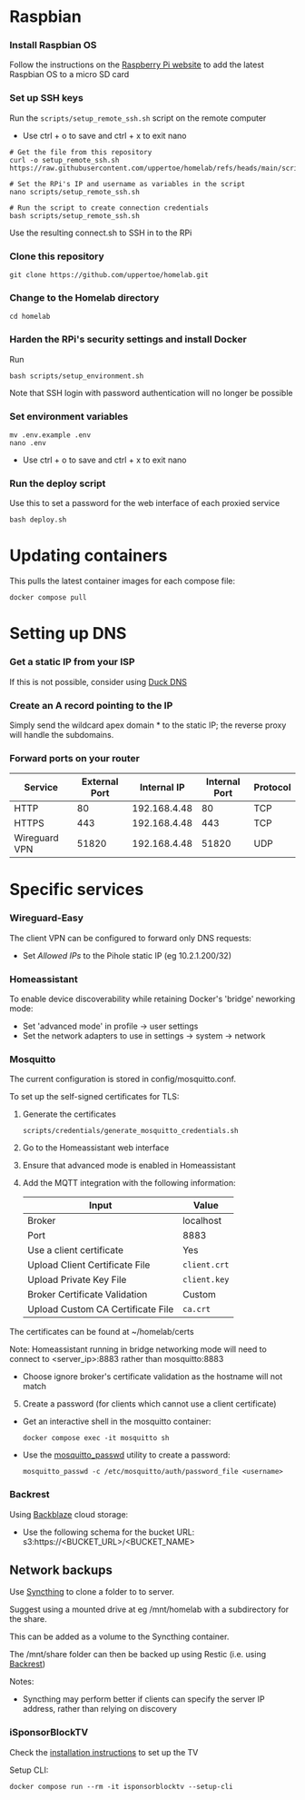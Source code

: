 # Raspbian
### Install Raspbian OS
Follow the instructions on the [Raspberry Pi website](https://www.raspberrypi.com/documentation/computers/getting-started.html#raspberry-pi-imager) to add the latest Raspbian OS to a micro SD card

### Set up SSH keys
Run the `scripts/setup_remote_ssh.sh` script on the remote computer
- Use ctrl + o to save and ctrl + x to exit nano

```
# Get the file from this repository
curl -o setup_remote_ssh.sh https://raw.githubusercontent.com/uppertoe/homelab/refs/heads/main/scripts/setup_remote_ssh.sh

# Set the RPi's IP and username as variables in the script
nano scripts/setup_remote_ssh.sh

# Run the script to create connection credentials
bash scripts/setup_remote_ssh.sh
```

Use the resulting connect.sh to SSH in to the RPi

### Clone this repository
```
git clone https://github.com/uppertoe/homelab.git
```

### Change to the Homelab directory
```
cd homelab
```

### Harden the RPi's security settings and install Docker
Run 
```
bash scripts/setup_environment.sh
```

Note that SSH login with password authentication will no longer be possible

### Set environment variables
```
mv .env.example .env
nano .env
```
- Use ctrl + o to save and ctrl + x to exit nano

### Run the deploy script
Use this to set a password for the web interface of each proxied service

```
bash deploy.sh
```

# Updating containers
This pulls the latest container images for each compose file:

```
docker compose pull
```

# Setting up DNS
### Get a static IP from your ISP
If this is not possible, consider using [Duck DNS](https://www.duckdns.org/)

### Create an A record pointing to the IP
Simply send the wildcard apex domain * to the static IP; the reverse proxy will handle the subdomains.

### Forward ports on your router
| Service | External Port | Internal IP | Internal Port | Protocol |
|---------|---------------|-------------|---------------|----------|
| HTTP | 80 | 192.168.4.48 | 80 | TCP |
| HTTPS | 443 | 192.168.4.48 | 443 | TCP |
| Wireguard VPN | 51820 | 192.168.4.48 | 51820 | UDP |

# Specific services

### Wireguard-Easy
The client VPN can be configured to forward only DNS requests:
- Set *Allowed IPs* to the Pihole static IP (eg 10.2.1.200/32)

### Homeassistant
To enable device discoverability while retaining Docker's 'bridge' neworking mode:
- Set 'advanced mode' in profile -> user settings
- Set the network adapters to use in settings -> system -> network

### Mosquitto
The current configuration is stored in config/mosquitto.conf.

To set up the self-signed certificates for TLS:
1. Generate the certificates
    ```
    scripts/credentials/generate_mosquitto_credentials.sh
    ```
2. Go to the Homeassistant web interface
3. Ensure that advanced mode is enabled in Homeassistant
4. Add the MQTT integration with the following information:

    | **Input**                          | **Value**    |
    |------------------------------------|--------------|
    | Broker                             | localhost    |
    | Port                               | 8883         |
    | Use a client certificate           | Yes          |
    | Upload Client Certificate File     | `client.crt` |
    | Upload Private Key File            | `client.key` |
    | Broker Certificate Validation      | Custom       |
    | Upload Custom CA Certificate File  | `ca.crt`     |

The certificates can be found at ~/homelab/certs

Note: Homeassistant running in bridge networking mode will need to connect to <server_ip>:8883 rather than mosquitto:8883
- Choose ignore broker's certificate validation as the hostname will not match

5. Create a password (for clients which cannot use a client certificate)
- Get an interactive shell in the mosquitto container:
    ```
    docker compose exec -it mosquitto sh
    ```
- Use the [mosquitto_passwd](https://mosquitto.org/documentation/authentication-methods/) utility to create a password:
    ```
    mosquitto_passwd -c /etc/mosquitto/auth/password_file <username>
    ```

### Backrest

Using [Backblaze](https://www.backblaze.com) cloud storage:
- Use the following schema for the bucket URL: s3:https://<BUCKET_URL>/<BUCKET_NAME>

## Network backups
Use [Syncthing](https://syncthing.net/) to clone a folder to to server.

Suggest using a mounted drive at eg /mnt/homelab with a subdirectory for the share.

This can be added as a volume to the Syncthing container.

The /mnt/share folder can then be backed up using Restic (i.e. using [Backrest](https://github.com/garethgeorge/backrest))

Notes:
- Syncthing may perform better if clients can specify the server IP address, rather than relying on discovery

### iSponsorBlockTV
Check the [installation instructions](https://github.com/dmunozv04/iSponsorBlockTV/wiki/Installation) to set up the TV

Setup CLI:
```
docker compose run --rm -it isponsorblocktv --setup-cli
```